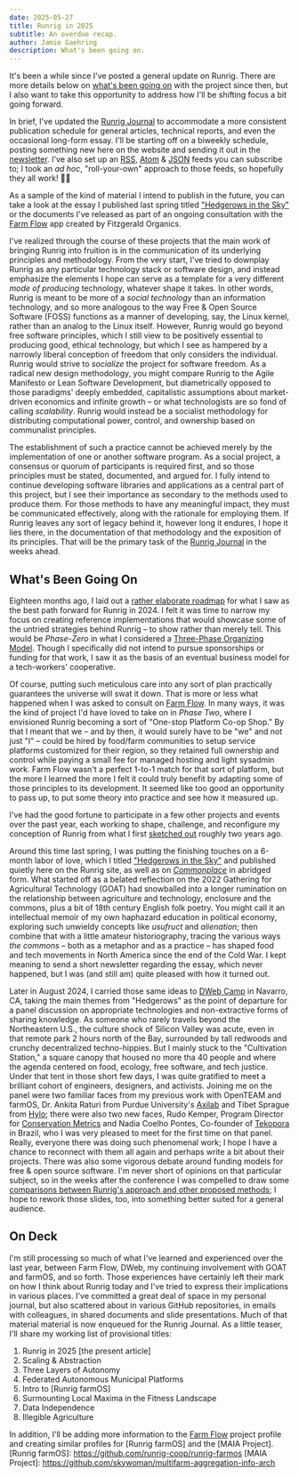 ```yaml
---
date: 2025-05-27
title: Runrig in 2025
subtitle: An overdue recap.
author: Jamie Gaehring
description: What's been going on.
---
```


It's been a while since I've posted a general update on Runrig. There are more
details below on [what's been going on] with the project since then, but I also
want to take this opportunity to address how I'll be shifting focus a bit going
forward.

In brief, I've updated the [Runrig Journal] to accommodate a more consistent
publication schedule for general articles, technical reports, and even the
occasional long-form essay. I'll be starting off on a biweekly schedule, posting
something new here on the website and sending it out in the [newsletter]. I've
also set up an [RSS], [Atom] & [JSON] feeds you can subscribe to; I took an _ad
hoc_, "roll-your-own" approach to those feeds, so hopefully they all work!
&#x1F91E;&#x1F3FB;

As a sample of the kind of material I intend to publish in the future, you can
take a look at the essay I published last spring titled ["Hedgerows in the Sky"]
or the documents I've released as part of an ongoing consultation with the [Farm
Flow] app created by Fitzgerald Organics.

I've realized through the course of these projects that the main work of
bringing Runrig into fruition is in the communication of its underlying
principles and methodology. From the very start, I've tried to downplay Runrig
as any particular technology stack or software design, and instead emphasize the
elements I hope can serve as a template for a very different _mode of producing_
technology, whatever shape it takes. In other words, Runrig is meant to be more
of a _social technology_ than an information technology, and so more analogous
to the way Free & Open Source Software (FOSS) functions as a manner of
developing, say, the Linux kernel, rather than an analog to the Linux itself.
However, Runrig would go beyond free software principles, which I still view to
be positively essential to producing good, ethical technology, but which I see
as hampered by a narrowly liberal conception of freedom that only considers the
individual. Runrig would strive to _socialize_ the project for software freedom.
As a radical new design methodology, you might compare Runrig to the Agile
Manifesto or Lean Software Development, but diametrically opposed to those
paradigms' deeply embedded, capitalistic assumptions about market-driven
economics and infinite growth – or what technologists are so fond of calling
_scalability_. Runrig would instead be a socialist methodology for distributing
computational power, control, and ownership based on communalist principles.

The establishment of such a practice cannot be achieved merely by the
implementation of one or another software program. As a social project, a
consensus or quorum of participants is required first, and so those principles
must be stated, documented, and argued for. I fully intend to continue
developing software libraries and applications as a central part of this
project, but I see their importance as secondary to the methods used to produce
them. For those methods to have any meaningful impact, they must be communicated
effectively, along with the rationale for employing them. If Runrig leaves any
sort of legacy behind it, however long it endures, I hope it lies there, in the
documentation of that methodology and the exposition of its principles. That
will be the primary task of the [Runrig Journal] in the weeks ahead.

[what's been going on]: #what-s-been-going-on
[Runrig Journal]: /journal
[newsletter]: https://buttondown.com/runrig
[RSS]: /feed/rss.xml
[Atom]: /feed/atom.xml
[JSON]: /feed/feed.json

## What's Been Going On
Eighteen months ago, I laid out a [rather elaborate roadmap] for what I saw as
the best path forward for Runrig in 2024. I felt it was time to narrow my focus
on creating reference implementations that would showcase some of the untried
strategies behind Runrig – to show rather than merely tell. This would be
_Phase-Zero_ in what I considered a [Three-Phase Organizing Model]. Though I
specifically did not intend to pursue sponsorships or funding for that work, I
saw it as the basis of an eventual business model for a tech-workers'
cooperative.

Of course, putting such meticulous care into any sort of plan practically
guarantees the universe will swat it down. That is more or less what happened
when I was asked to consult on [Farm Flow]. In many ways, it was the kind of
project I'd have loved to take on in _Phase Two_, where I envisioned Runrig
becoming a sort of "One-stop Platform Co-op Shop." By that I meant that we – and
by then, it would surely have to be "we" and not just "I" – could be hired by
food/farm communities to setup service platforms customized for their region, so
they retained full ownership and control while paying a small fee for managed
hosting and light sysadmin work. Farm Flow wasn't a perfect 1-to-1 match for
that sort of platform, but the more I learned the more I felt it could truly
benefit by adapting some of those principles to its development. It seemed like
too good an opportunity to pass up, to put some theory into practice and see how
it measured up.

I've had the good fortune to participate in a few other projects and events over
the past year, each working to shape, challenge, and reconfigure my conception
of Runrig from what I first [sketched out] roughly two years ago.

Around this time last spring, I was putting the finishing touches on a 6-month
labor of love, which I titled ["Hedgerows in the Sky"] and published quietly
here on the Runrig site, as well as on [_Commonplace_] in abridged form. What
started off as a belated reflection on the 2022 Gathering for Agricultural
Technology (GOAT) had snowballed into a longer rumination on the relationship
between agriculture and technology, enclosure and the commons, plus a bit of
18th century English folk poetry. You might call it an intellectual memoir of my
own haphazard education in political economy, exploring such unwieldy concepts
like _usufruct_ and _alienation_; then combine that with a little amateur
historiography, tracing the various ways _the commons_ – both as a metaphor and
as a practice – has shaped food and tech movements in North America since the
end of the Cold War. I kept meaning to send a short newsletter regarding the
essay, which never happened, but I was (and still am) quite pleased with how it
turned out.

Later in August 2024, I carried those same ideas to [DWeb Camp] in Navarro, CA,
taking the main themes from "Hedgerows" as the point of departure for a panel
discussion on appropriate technologies and non-extractive forms of sharing
knowledge. As someone who rarely travels beyond the Northeastern U.S., the
culture shock of Silicon Valley was acute, even in that remote park 2 hours
north of the Bay, surrounded by tall redwoods and crunchy decentralized
techno-hippies. But I mainly stuck to the "Cultivation Station," a square canopy
that housed no more tha 40 people and where the agenda centered on food,
ecology, free software, and tech justice. Under that tent in those short few
days, I was quite gratified to meet a brilliant cohort of engineers, designers,
and activists. Joining me on the panel were two familiar faces from my previous
work with OpenTEAM and farmOS, Dr. Ankita Raturi from Purdue University's
[Axilab] and Tibet Sprague from [Hylo]; there were also two new faces, Rudo
Kemper, Program Director for [Conservation Metrics] and Nadia Coelho Pontes,
Co-founder of [Tekopora] in Brazil, who I was very pleased to meet for the first
time on that panel. Really, everyone there was doing such phenomenal work; I
hope I have a chance to reconnect with them all again and perhaps write a bit
about their projects. There was also some vigorous debate around funding models
for free & open source software. I'm never short of opinions on that particular
subject, so in the weeks after the conference I was compelled to draw some
[comparisons between Runrig's approach and other proposed methods]; I hope to
rework those slides, too, into something better suited for a general audience.

[rather elaborate roadmap]: /posts/roadmap-2024.md
[Three-Phase Organizing Model]:
    /posts/roadmap-2024.md#three-phase-organizing-model-or-business-plan
[Farm Flow]: /farm-flow.md
[sketched out]: /posts/the-runrig-plan-for-socio-ecological-design
["Hedgerows in the Sky"]: /posts/hedgerows.md
[_Commonplace_]: https://commonplace.knowledgefutures.org/pub/7m7brnr4/release/1
[DWeb Camp]: https://dwebcamp.org
[Axilab]: https://aginformaticslab.org/
[Hylo]: https://www.hylo.com/
[Conservation Metrics]: https://conservationmetrics.com/
[Tekopora]: https://tekopora.top/
[comparisons between Runrig's approach and other proposed methods]:
    https://dweb.camp/p/foodweb__response-to-utility-proposal

## On Deck
I'm still processing so much of what I've learned and experienced over the last
year, between Farm Flow, DWeb, my continuing involvement with GOAT and farmOS,
and so forth. Those experiences have certainly left their mark on how I think
about Runrig today and I've tried to express their implications in various
places. I've committed a great deal of space in my personal journal, but also
scattered about in various GitHub repositories, in emails with colleagues, in
shared documents and slide presentations. Much of that material material is now
enqueued for the Runrig Journal. As a little teaser, I'll share my working list
of provisional titles:

1. Runrig in 2025 [the present article]
2. Scaling & Abstraction
3. Three Layers of Autonomy
4. Federated Autonomous Municipal Platforms
5. Intro to [Runrig farmOS]
6. Surmounting Local Maxima in the Fitness Landscape
7. Data Independence
8. Illegible Agriculture

In addition, I'll be adding more information to the [Farm Flow] project profile
and creating similar profiles for [Runrig farmOS] and the [MAIA Project].
[Runrig farmOS]: https://github.com/runrig-coop/runrig-farmos
[MAIA Project]: https://github.com/skywoman/multifarm-aggregation-info-arch
